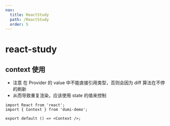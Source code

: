 ```yaml
---
nav:
  title: ReactStudy
  path: /ReactStudy
  order: 5
---
```


# react-study

## context 使用

- 注意 在 Provider 的 value 中不能直接引用类型，否则会因为 diff 算法在不停的刷新
- 从而导致重复渲染，应该使用 state 的值来控制

```tsx
import React from 'react';
import { Context } from 'dumi-demo';

export default () => <Context />;
```
